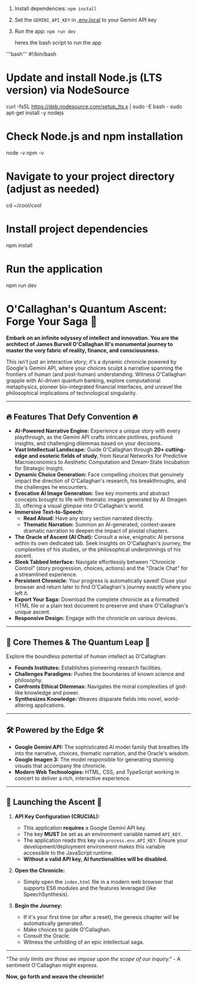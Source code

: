 
1. Install dependencies:
   `npm install`
2. Set the `GEMINI_API_KEY` in [.env.local](.env.local) to your Gemini API key
3. Run the app:
   `npm run dev`



    heres the bash script to run the app

'''bash'''
#!/bin/bash

# Update and install Node.js (LTS version) via NodeSource
curl -fsSL https://deb.nodesource.com/setup_lts.x | sudo -E bash -
sudo apt-get install -y nodejs

# Check Node.js and npm installation
node -v
npm -v

# Navigate to your project directory (adjust as needed)
cd ~/cool/cool

# Install project dependencies
npm install

# Run the application
npm run dev

# O'Callaghan's Quantum Ascent: Forge Your Saga 🌌

**Embark on an infinite odyssey of intellect and innovation. You are the architect of James Burvell O'Callaghan III's monumental journey to master the very fabric of reality, finance, and consciousness.**

This isn't just an interactive story; it's a dynamic chronicle powered by Google's Gemini API, where your choices sculpt a narrative spanning the frontiers of human (and post-human) understanding. Witness O'Callaghan grapple with AI-driven quantum banking, explore computational metaphysics, pioneer bio-integrated financial interfaces, and unravel the philosophical implications of technological singularity.

---

## 🔥 Features That Defy Convention 🔥

*   **AI-Powered Narrative Engine:** Experience a unique story with every playthrough, as the Gemini API crafts intricate plotlines, profound insights, and challenging dilemmas based on your decisions.
*   **Vast Intellectual Landscape:** Guide O'Callaghan through **20+ cutting-edge and esoteric fields of study**, from Neural Networks for Predictive Macroeconomics to Aesthetic Computation and Dream-State Incubation for Strategic Insight.
*   **Dynamic Choice Generation:** Face compelling choices that genuinely impact the direction of O'Callaghan's research, his breakthroughs, and the challenges he encounters.
*   **Evocative AI Image Generation:** See key moments and abstract concepts brought to life with thematic images generated by AI (Imagen 3), offering a visual glimpse into O'Callaghan's world.
*   **Immersive Text-to-Speech:**
    *   **Read Aloud:** Have any story section narrated directly.
    *   **Thematic Narration:** Summon an AI-generated, context-aware dramatic narration to deepen the impact of pivotal chapters.
*   **The Oracle of Ascent (AI Chat):** Consult a wise, enigmatic AI persona within its own dedicated tab. Seek insights on O'Callaghan's journey, the complexities of his studies, or the philosophical underpinnings of his ascent.
*   **Sleek Tabbed Interface:** Navigate effortlessly between "Chronicle Control" (story progression, choices, actions) and the "Oracle Chat" for a streamlined experience.
*   **Persistent Chronicle:** Your progress is automatically saved! Close your browser and return later to find O'Callaghan's journey exactly where you left it.
*   **Export Your Saga:** Download the complete chronicle as a formatted HTML file or a plain text document to preserve and share O'Callaghan's unique ascent.
*   **Responsive Design:** Engage with the chronicle on various devices.

---

## 🧠 Core Themes & The Quantum Leap 🧠

Explore the boundless potential of human intellect as O'Callaghan:
*   **Founds Institutes:** Establishes pioneering research facilities.
*   **Challenges Paradigms:** Pushes the boundaries of known science and philosophy.
*   **Confronts Ethical Dilemmas:** Navigates the moral complexities of god-like knowledge and power.
*   **Synthesizes Knowledge:** Weaves disparate fields into novel, world-altering applications.

---

## 🛠️ Powered by the Edge 🛠️

*   **Google Gemini API:** The sophisticated AI model family that breathes life into the narrative, choices, thematic narration, and the Oracle's wisdom.
*   **Google Imagen 3:** The model responsible for generating stunning visuals that accompany the chronicle.
*   **Modern Web Technologies:** HTML, CSS, and TypeScript working in concert to deliver a rich, interactive experience.

---

## 🚀 Launching the Ascent 🚀

1.  **API Key Configuration (CRUCIAL):**
    *   This application **requires** a Google Gemini API key.
    *   The key **MUST** be set as an environment variable named `API_KEY`.
    *   The application reads this key via `process.env.API_KEY`. Ensure your development/deployment environment makes this variable accessible to the JavaScript runtime.
    *   **Without a valid API key, AI functionalities will be disabled.**

2.  **Open the Chronicle:**
    *   Simply open the `index.html` file in a modern web browser that supports ES6 modules and the features leveraged (like SpeechSynthesis).

3.  **Begin the Journey:**
    *   If it's your first time (or after a reset), the genesis chapter will be automatically generated.
    *   Make choices to guide O'Callaghan.
    *   Consult the Oracle.
    *   Witness the unfolding of an epic intellectual saga.

---

*"The only limits are those we impose upon the scope of our inquiry."* - A sentiment O'Callaghan might express.

**Now, go forth and weave the chronicle!**
